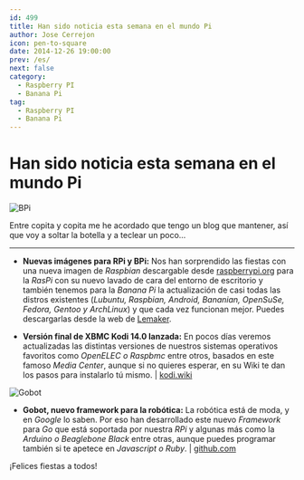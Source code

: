 ```yaml
---
id: 499
title: Han sido noticia esta semana en el mundo Pi
author: Jose Cerrejon
icon: pen-to-square
date: 2014-12-26 19:00:00
prev: /es/
next: false
category:
  - Raspberry PI
  - Banana Pi
tag:
  - Raspberry PI
  - Banana Pi
---
```


# Han sido noticia esta semana en el mundo Pi

![BPi](/images/2013/12/merry_christmas.jpg)

Entre copita y copita me he acordado que tengo un blog que mantener, así que voy a soltar la botella y a teclear un poco...

- - -
* **Nuevas imágenes para RPi y BPi:** Nos han sorprendido las fiestas con una nueva imagen de *Raspbian* descargable desde [raspberrypi.org](http://www.raspberrypi.org/downloads/) para la *RasPi* con su nuevo lavado de cara del entorno de escritorio y también tenemos para la *Banana Pi* la actualización de casi todas las distros existentes (*Lubuntu, Raspbian, Android, Bananian, OpenSuSe, Fedora, Gentoo y ArchLinux*) y que cada vez funcionan mejor. Puedes descargarlas desde la web de [Lemaker](http://www.lemaker.org/resources/9-38/image_files.html).

* **Versión final de XBMC Kodi 14.0 lanzada:** En pocos días veremos actualizadas las distintas versiones de nuestros sistemas operativos favoritos como *OpenELEC o Raspbmc* entre otros, basados en este famoso *Media Center*, aunque si no quieres esperar, en su Wiki te dan los pasos para instalarlo tú mismo. | [kodi.wiki](http://kodi.wiki/view/Raspberry_Pi)

![Gobot](/images/2014/12/Gobot.png)

* **Gobot, nuevo framework para la robótica:** La robótica está de moda, y en *Google* lo saben. Por eso han desarrollado este nuevo *Framework* para *Go* que está soportada por nuestra *RPi* y algunas más como la *Arduino o Beaglebone Black* entre otras, aunque puedes programar también si te apetece en *Javascript o Ruby*. | [github.com](https://github.com/hybridgroup/gobot/)

¡Felices fiestas a todos!